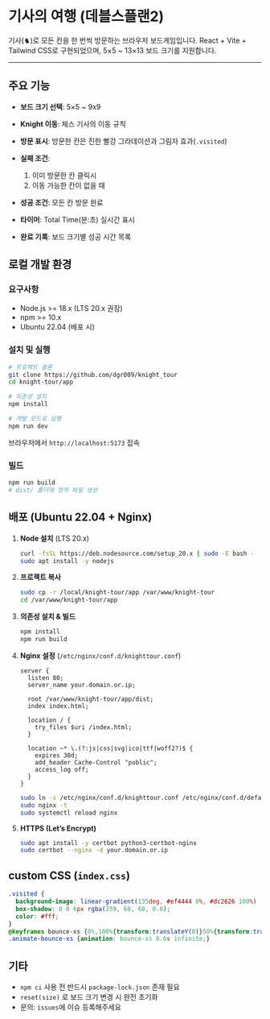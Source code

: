 # 기사의 여행 (데블스플랜2)

기사(♞)로 모든 칸을 한 번씩 방문하는 브라우저 보드게임입니다. React + Vite + Tailwind CSS로 구현되었으며, 5×5 \~ 13×13 보드 크기를 지원합니다.

---

## 주요 기능

* **보드 크기 선택**: 5×5 \~ 9x9
* **Knight 이동**: 체스 기사의 이동 규칙
* **방문 표시**: 방문한 칸은 진한 빨강 그라데이션과 그림자 효과(`.visited`)
* **실패 조건**:

  1. 이미 방문한 칸 클릭시
  2. 이동 가능한 칸이 없을 때
* **성공 조건**: 모든 칸 방문 완료
* **타이머**: Total Time(분:초) 실시간 표시
* **완료 기록**: 보드 크기별 성공 시간 목록

## 로컬 개발 환경

### 요구사항

* Node.js >= 18.x (LTS 20.x 권장)
* npm >= 10.x
* Ubuntu 22.04 (배포 시)

### 설치 및 실행

```bash
# 프로젝트 클론
git clone https://github.com/dgr009/knight_tour
cd knight-tour/app

# 의존성 설치
npm install

# 개발 모드로 실행
npm run dev
```

브라우저에서 `http://localhost:5173` 접속

### 빌드

```bash
npm run build
# dist/ 폴더에 정적 파일 생성
```

## 배포 (Ubuntu 22.04 + Nginx)

1. **Node 설치** (LTS 20.x)

   ```bash
   curl -fsSL https://deb.nodesource.com/setup_20.x | sudo -E bash -
   sudo apt install -y nodejs
   ```
2. **프로젝트 복사**

   ```bash
   sudo cp -r /local/knight-tour/app /var/www/knight-tour
   cd /var/www/knight-tour/app
   ```
3. **의존성 설치 & 빌드**

   ```bash
   npm install
   npm run build
   ```
4. **Nginx 설정** (`/etc/nginx/conf.d/knighttour.conf`)

   ```nginx
   server {
     listen 80;
     server_name your.domain.or.ip;

     root /var/www/knight-tour/app/dist;
     index index.html;

     location / {
       try_files $uri /index.html;
     }

     location ~* \.(?:js|css|svg|ico|ttf|woff2?)$ {
       expires 30d;
       add_header Cache-Control "public";
       access_log off;
     }
   }
   ```

   ```bash
   sudo ln -s /etc/nginx/conf.d/knighttour.conf /etc/nginx/conf.d/default.conf
   sudo nginx -t
   sudo systemctl reload nginx
   ```
5. **HTTPS (Let’s Encrypt)**

   ```bash
   sudo apt install -y certbot python3-certbot-nginx
   sudo certbot --nginx -d your.domain.or.ip
   ```

## custom CSS (`index.css`)

```css
.visited {
  background-image: linear-gradient(135deg, #ef4444 0%, #dc2626 100%) !important;
  box-shadow: 0 0 6px rgba(239, 68, 68, 0.6);
  color: #fff;
}
@keyframes bounce-xs {0%,100%{transform:translateY(0)}50%{transform:translateY(-4%)}}
.animate-bounce-xs {animation: bounce-xs 0.6s infinite;}
```

## 기타

* `npm ci` 사용 전 반드시 `package-lock.json` 존재 필요
* `reset(size)` 로 보드 크기 변경 시 완전 초기화
* 문의: `issues`에 이슈 등록해주세요
